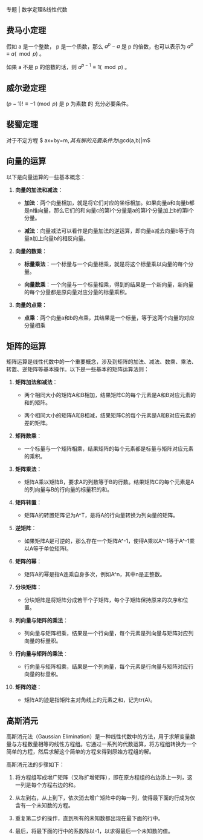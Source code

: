 专题 | 数学定理&线性代数

## 费马小定理

假如 a 是一个整数， p 是一个质数，那么 $a^ {p}-a$ 是 p 的倍数，也可以表示为 $a^ {p} \equiv a (\mod p)$ 。

如果 a 不是 p 的倍数的话，则 $a^ {p-1} \equiv 1 (\mod p)$ 。

## 威尔逊定理

$(p-1)! \equiv -1\pmod  p$ 是 p 为素数 的 充分必要条件。

## 裴蜀定理

对于不定方程 $ ax+by=m$, 其有解的充要条件为$\gcd(a,b)|m$

## 向量的运算

以下是向量运算的一些基本概念：

1. **向量的加法和减法**：

    - **加法**：两个向量相加，就是将它们对应的坐标相加。如果向量a和向量b都是n维向量，那么它们的和向量c的第i个分量是a的第i个分量加上b的第i个分量。

    - **减法**：向量减法可以看作是向量加法的逆运算，即向量a减去向量b等于向量a加上向量b的相反向量。

1. **向量的数乘**：

    - **标量乘法**：一个标量与一个向量相乘，就是将这个标量乘以向量的每个分量。

    - **向量数乘**：一个向量与一个标量相乘，得到的结果是一个新向量，新向量的每个分量都是原向量对应分量的标量乘积。

1. **向量的点乘**：

    - **点乘**：两个向量a和b的点乘，其结果是一个标量，等于这两个向量的对应分量相乘

## 矩阵的运算

矩阵运算是线性代数中的一个重要概念，涉及到矩阵的加法、减法、数乘、乘法、转置、逆矩阵等基本操作。以下是一些基本的矩阵运算法则：

1. **矩阵加法和减法**：

    - 两个相同大小的矩阵A和B相加，结果矩阵C的每个元素是A和B对应元素的和的矩阵。

    - 两个相同大小的矩阵A和B相减，结果矩阵C的每个元素是A和B对应元素的差的矩阵。

1. **矩阵数乘**：

    - 一个标量与一个矩阵相乘，结果矩阵的每个元素都是标量与矩阵对应元素的乘积。

1. **矩阵乘法**：

    - 矩阵A乘以矩阵B，要求A的列数等于B的行数。结果矩阵C的每个元素是A的列向量与B的行向量的标量积的和。

1. **矩阵转置**：

    - 矩阵A的转置矩阵记为A^T，是将A的行向量转换为列向量的矩阵。

1. **逆矩阵**：

    - 如果矩阵A是可逆的，那么存在一个矩阵A^-1，使得A乘以A^-1等于A^-1乘以A等于单位矩阵I。

1. **矩阵的幂**：

    - 矩阵A的幂是指A连乘自身多次，例如A^n，其中n是正整数。

1. **分块矩阵**：

    - 分块矩阵是将矩阵分成若干个子矩阵，每个子矩阵保持原来的次序和位置。

1. **列向量与矩阵的乘法**：

    - 列向量与矩阵相乘，结果是一个行向量，每个元素是列向量与矩阵对应列向量的标量积。

1. **行向量与矩阵的乘法**：

    - 行向量与矩阵相乘，结果是一个列向量，每个元素是行向量与矩阵对应行向量的标量积。

1. **矩阵的迹**：

    - 矩阵A的迹是指矩阵主对角线上的元素之和，记为tr(A)。

## 高斯消元

高斯消元法（Gaussian Elimination）是一种线性代数中的方法，用于求解变量数量与方程数量相等的线性方程组。它通过一系列的代数运算，将方程组转换为一个简单的方程，然后求解这个简单的方程来得到原始方程组的解。

高斯消元法的步骤如下：

1. 将方程组写成增广矩阵（又称扩增矩阵），即在原方程组的右边添上一列，这一列是每个方程右边的和。

2. 从左到右，从上到下，依次消去增广矩阵中的每一列，使得最下面的行成为仅含有一个未知数的方程。

3. 重复第二步的操作，直到所有的未知数都出现在最下面的行中。

4. 最后，将最下面的行中的系数除以-1，以求得最后一个未知数的值。


